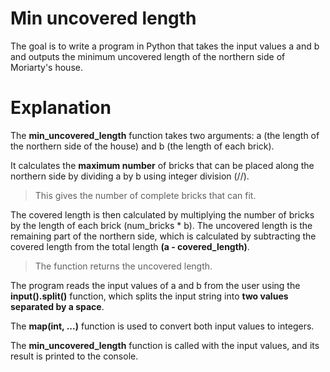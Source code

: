 # Min uncovered length

The goal is to write a program in Python that takes the input values a and b and outputs the minimum uncovered length of the northern side of Moriarty's house.

# Explanation
The **min_uncovered_length** function takes two arguments: a (the length of the northern side of the house) and b (the length of each brick).

It calculates the **maximum number** of bricks that can be placed along the northern side by dividing a by b using integer division (//).
>This gives the number of complete bricks that can fit.

The covered length is then calculated by multiplying the number of bricks by the length of each brick (num_bricks * b).
The uncovered length is the remaining part of the northern side, which is calculated by subtracting the covered length from the total length **(a - covered_length)**.
>The function returns the uncovered length.

The program reads the input values of a and b from the user using the **input().split()** function, which splits the input string into **two values separated by a space**.

The **map(int, ...)** function is used to convert both input values to integers.

The **min_uncovered_length** function is called with the input values, and its result is printed to the console.
